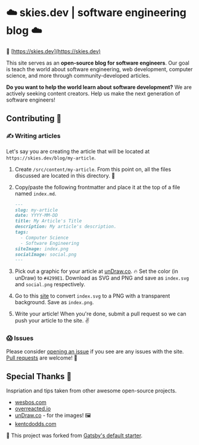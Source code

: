 # ☁️ skies.dev | software engineering blog ☁️

🔗 [https://skies.dev](https://skies.dev)

This site serves as an **open-source blog for software engineers**. Our goal is
teach the world about software engineering, web development, computer science,
and more through community-developed articles.

**Do you want to help the world learn about software development?** We are
actively seeking content creators. Help us make the next generation of software
engineers!

## Contributing 🤝

### ✍️ Writing articles

Let's say you are creating the article that will be located at
`https://skies.dev/blog/my-article`.

1. Create `/src/content/my-article`. From this point on, all the
   files discussed are located in this directory. 📁
2. Copy/paste the following frontmatter and place it at the top of a file named
   `index.md`.

   ```markdown
   ---
   slug: my-article
   date: YYYY-MM-DD
   title: My Article's Title
   description: My article's description.
   tags:
     - Computer Science
     - Software Engineering
   siteImage: index.png
   socialImage: social.png
   ---
   ```

3. Pick out a graphic for your article at
   [unDraw.co](https://undraw.co/illustrations). 🔥 Set the color (in unDraw) to
   `#4299E1`. Download as SVG and PNG and save as `index.svg` and `social.png`
   respectively.
4. Go to this [site](https://svgtopng.com/) to convert `index.svg` to a PNG with
   a transparent background. Save as `index.png`.
5. Write your article! When you're done, submit a pull request so we can push
   your article to the site. ✌️

### 😱 Issues

Please consider [opening an issue](https://github.com/swkeever/skies.dev/issues)
if you see are any issues with the site.
[Pull requests](https://github.com/swkeever/skies.dev/pulls) are welcome! 🙏

## Special Thanks 👏

Inspriation and tips taken from other awesome open-source projects.

- [wesbos.com](https://github.com/wesbos)
- [overreacted.io](https://github.com/gaearon/overreacted.io)
- [unDraw.co](https://undraw.co/) - for the images! 🖼
- [kentcdodds.com](https://github.com/kentcdodds/kentcdodds.com)

🍴 This project was forked from
[Gatsby's default starter](https://github.com/gatsbyjs/gatsby-starter-default).

